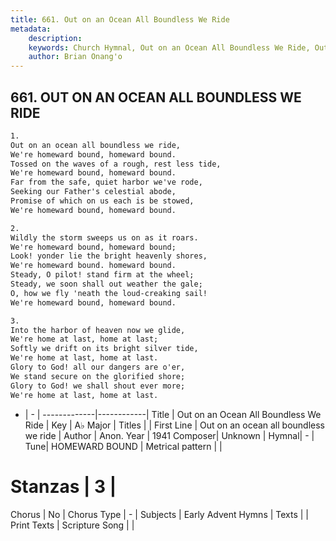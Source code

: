 ```yaml
---
title: 661. Out on an Ocean All Boundless We Ride
metadata:
    description: 
    keywords: Church Hymnal, Out on an Ocean All Boundless We Ride, Out on an ocean all boundless we ride, 
    author: Brian Onang'o
---
```



## 661. OUT ON AN OCEAN ALL BOUNDLESS WE RIDE

```txt
1.
Out on an ocean all boundless we ride, 
We're homeward bound, homeward bound. 
Tossed on the waves of a rough, rest less tide, 
We're homeward bound, homeward bound. 
Far from the safe, quiet harbor we've rode, 
Seeking our Father's celestial abode, 
Promise of which on us each is be stowed, 
We're homeward bound, homeward bound. 

2.
Wildly the storm sweeps us on as it roars. 
We're homeward bound, homeward bound; 
Look! yonder lie the bright heavenly shores, 
We're homeward bound. homeward bound. 
Steady, O pilot! stand firm at the wheel; 
Steady, we soon shall out weather the gale; 
O, how we fly 'neath the loud-creaking sail! 
We're homeward bound, homeward bound. 

3.
Into the harbor of heaven now we glide, 
We're home at last, home at last; 
Softly we drift on its bright silver tide, 
We're home at last, home at last. 
Glory to God! all our dangers are o'er, 
We stand secure on the glorified shore; 
Glory to God! we shall shout ever more; 
We're home at last, home at last.
```

- |   -  |
-------------|------------|
Title | Out on an Ocean All Boundless We Ride |
Key | A♭ Major |
Titles |  |
First Line | Out on an ocean all boundless we ride |
Author | Anon.
Year | 1941
Composer| Unknown |
Hymnal|  - |
Tune| HOMEWARD BOUND |
Metrical pattern | |
# Stanzas | 3 |
Chorus | No |
Chorus Type | - |
Subjects | Early Advent Hymns |
Texts |  |
Print Texts | 
Scripture Song |  |
  
